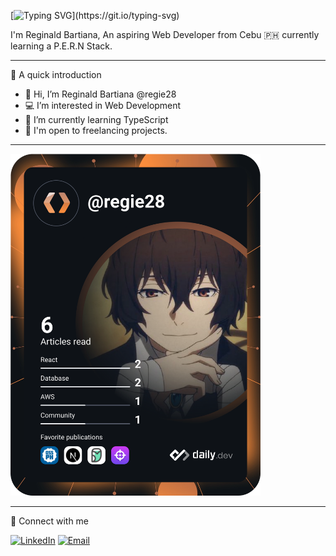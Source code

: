 [![Typing SVG](https://readme-typing-svg.demolab.com/?lines=Hi+there,+How+are+you?)](https://git.io/typing-svg)

I'm Reginald Bartiana, An aspiring Web Developer from  Cebu 🇵🇭   currently learning a P.E.R.N Stack. 

________________________________________________________________________________________________________________________
👋 A quick introduction

* 👋 Hi, I’m Reginald Bartiana @regie28
* 💻 I’m interested in Web Development
* 🌱 I’m currently learning TypeScript
* 💼 I'm open to freelancing projects.

_________________________________________________________________________________________________________________________

<a href="https://app.daily.dev/regie28"><img src="https://github.com/regie28/regie28/blob/main/devcard.svg" width="400" alt="Reginald Bartiana's Dev Card"/></a>


_________________________________________________________________________________________________________________________

🔗 Connect with me

[![LinkedIn](https://img.shields.io/badge/LinkedIn-0077B5?style=for-the-badge&logo=linkedin&logoColor=white)](https://www.linkedin.com/in/regie28/) [![Email](https://img.shields.io/badge/Email-ACB1D6?style=for-the-badge&logo=envelop&logoColor=white)](https://tutanota.com/regie28)
